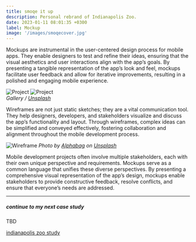 ```yaml
---
title: smoqe it up
description: Personal rebrand of Indianapolis Zoo.
date: 2023-01-11 08:01:35 +0300
label: Mockup
image: '/images/smoqecover.jpg'
---
```


Mockups are instrumental in the user-centered design process for mobile apps. They enable designers to test and refine their ideas, ensuring that the visual aesthetics and user interactions align with the app’s goals. By presenting a tangible representation of the app’s look and feel, mockups facilitate user feedback and allow for iterative improvements, resulting in a polished and engaging mobile experience.

<div class="page__gallery__wrapper">
  <div class="page__gallery__images">
    <img src="https://via.placeholder.com/1200x800" loading="lazy" alt="Project">
    <img src="https://via.placeholder.com/1200x800" loading="lazy" alt="Project">
  </div>
  <em>Gallery / <a href="https://via.placeholder.com/1200x800" target="_blank">Unsplash</a></em>
</div>

Wireframes are not just static sketches; they are a vital communication tool. They help designers, developers, and stakeholders visualize and discuss the app’s functionality and layout. Through wireframes, complex ideas can be simplified and conveyed effectively, fostering collaboration and alignment throughout the mobile development process.

![Wireframe](https://via.placeholder.com/1200x800)
*Photo by [Alphabag](https://via.placeholder.com/1200x800) on [Unsplash](https://via.placeholder.com/1200x800)*

Mobile development projects often involve multiple stakeholders, each with their own unique perspective and requirements. Mockups serve as a common language that unifies these diverse perspectives. By presenting a comprehensive visual representation of the app’s design, mockups enable stakeholders to provide constructive feedback, resolve conflicts, and ensure that everyone’s needs are addressed.

---

##### continue to my next case study
TBD

<a href="https://keilub.com/projects/13-zoo">indianapolis zoo study</a>
